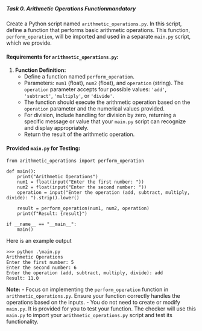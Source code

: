 ##### Task 0. Arithmetic Operations Function**mandatory**

Create a Python script named `arithmetic_operations.py`. In this script, define a function that performs basic arithmetic operations. This function, `perform_operation`, will be imported and used in a separate `main.py` script, which we provide.

#### Requirements for `arithmetic_operations.py`:

1. **Function Definition:**
   - Define a function named `perform_operation`.
   - Parameters: `num1` (float), `num2` (float), and `operation` (string). The `operation` parameter accepts four possible values: `'add'`, `'subtract'`, `'multiply'`, or `'divide'`.
   - The function should execute the arithmetic operation based on the `operation` parameter and the numerical values provided.
   - For division, include handling for division by zero, returning a specific message or value that your `main.py` script can recognize and display appropriately.
   - Return the result of the arithmetic operation.

#### Provided `main.py` for Testing:

```
from arithmetic_operations import perform_operation

def main():
    print("Arithmetic Operations")
    num1 = float(input("Enter the first number: "))
    num2 = float(input("Enter the second number: "))
    operation = input("Enter the operation (add, subtract, multiply, divide): ").strip().lower()

    result = perform_operation(num1, num2, operation)
    print(f"Result: {result}")

if __name__ == "__main__":
    main()
```

Here is an example output

```
>>> python .\main.py
Arithmetic Operations
Enter the first number: 5
Enter the second number: 6
Enter the operation (add, subtract, multiply, divide): add
Result: 11.0
```

**Note:** - Focus on implementing the `perform_operation` function in `arithmetic_operations.py`. Ensure your function correctly handles the operations based on the inputs. - You do not need to create or modify `main.py`. It is provided for you to test your function. The checker will use this `main.py` to import your `arithmetic_operations.py` script and test its functionality.